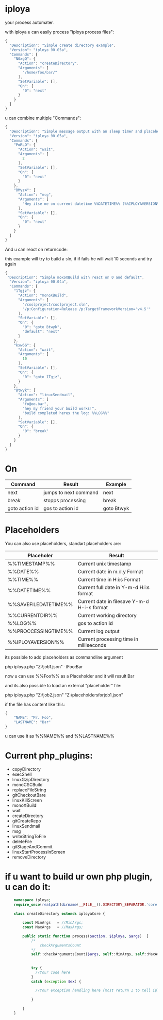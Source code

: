 # iploya 
your process automater.

with iploya u can easily process "iploya process files":

```javascript
{
  "Description": "Simple create directory example",
  "Version": "iploya 00.05a",
  "Commands": {
    "NGxgQ": {
      "Action": "createDirectory",
      "Arguments": [
        "/home/foo/bar/"
      ],
      "SetVariable": [],
      "On": {
        "0": "next"
      }
    }
  }
}
```


u can combine multiple "Commands":

```javascript
{
  "Description": "Simple message output with an sleep timer and placeholders",
  "Version": "iploya 00.05a",
  "Commands": {
    "PoRLO": {
      "Action": "wait",
      "Arguments": [
        2
      ],
      "SetVariable": [],
      "On": {
        "0": "next"
      }
    },
    "BMyz4": {
      "Action": "msg",
      "Arguments": [
        "Hey itse me on current datetime %%DATETIME%% (%%IPLOYAVERSION%%)"
      ],
      "SetVariable": [],
      "On": {
        "0": "next"
      }
    }
  }
}
```


And u can react on returncode:

this example will try to build a sln, if if fails he will wait 10 seconds and try again

```javascript
{
 "Description": "Simple moxoXBuild with react on 0 and default",
  "Version": "iploya 00.04a",
  "Commands": {
    "1Tgjz": {
      "Action": "monoXBuild",
      "Arguments": [
        "/coolproject/coolproject.sln",
        "/p:Configuration=Release /p:TargetFrameworkVersion='v4.5'"
      ],
      "SetVariable": [],
      "On": {
        "0": "goto Btwyk",
        "default": "next"
      }
    },
    "kxw6G": {
      "Action": "wait",
      "Arguments": [
        10
      ],
      "SetVariable": [],
      "On": {
        "0": "goto 1Tgjz",
      }
    },
    "Btwyk": {
      "Action": "linuxSendmail",
      "Arguments": [
        "fo@oo.bar",
        "hey my friend your build works!",
        "build completed heres the log: %%LOG%%"
      ],
      "SetVariable": [],
      "On": {
        "0": "break"
      }
    }
  }
}
```


# On

Command | Result | Example
------------ | ------------- | -------------
next | jumps to next command | next
break | stopps processing | break
goto action id | gos to action id | goto Btwyk



# Placeholders

You can also use placeholders, standart placeholders are:

Placeholer | Result
------------ | -------------
%%TIMESTAMP%% | Current unix timestamp
%%DATE%% | Current date in m.d.y Format
%%TIME%% | Current time in H:i:s Format
%%DATETIME%% | Current full date in Y-m-d H:i:s format
%%SAVEFILEDATETIME%% | Current date in filesave Y-m-d H-i-s format
%%CURRENTDIR%% | Current working directory
%%LOG%% | gos to action id
%%PROCCESSINGTIME%% | Current log output
%%IPLOYAVERSION%% | Current processing time in milliseconds 

its possible to add placeholders as commandline argument 

php iploya.php "Z:\job1.json" -tFoo:Bar

now u can use %%Foo%% as a Placeholder and it will result Bar

and its also possible to load an external "placeholder" file:

php iploya.php "Z:\job2.json" "Z:\placeholdersforjob1.json"

if the file has content like this:

```javascript
{
	"NAME": "Mr. Foo",
	"LASTNAME": "Bar"
}
```

u can use it as %%NAME%% and %%LASTNAME%%

# Current php_plugins:

* copyDirectory
* execShell
* linuxGzipDirectory
* monoCSCBuild
* replaceFileString
* gitCheckoutBare
* linuxKillScreen
* monoXBuild
* wait
* createDirectory
* gitCreateRepo
* linuxSendmail
* msg
* writeStringToFile
* deleteFile
* gitStageAndCommit
* linuxStartProcessInScreen
* removeDirectory


# if u want to build ur own php plugin, u can do it:

```php
	namespace iploya;
	require_once(realpath(dirname(__FILE__)).DIRECTORY_SEPARATOR.'core.php');
	
	class createDirectory extends iployaCore {
		
		const MinArgs	= //MinArgs;
		const MaxArgs	= //MaxArgs;
		
		public static function process($action, $iploya, $args)  {
			/*
				checkArgumentsCount
			*/
			self::checkArgumentsCount($args, self::MinArgs, self::MaxArgs);
			
			
			try {			
              //Your code here
			}
			catch (exception $ex) {
				
              //Your exception handling here (most return 1 to tell iploya something goes wrong)
        
			}
			
		}
	}
```
